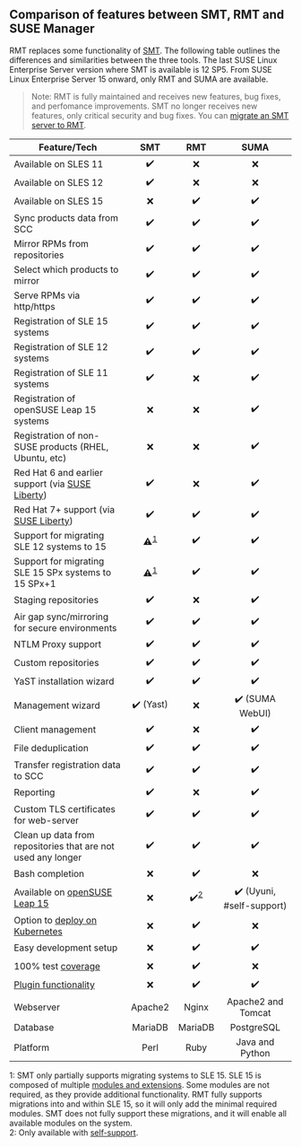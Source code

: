 ## Comparison of features between SMT, RMT and SUSE Manager

RMT replaces some functionality of [SMT](https://github.com/SUSE/smt).
The following table outlines the differences and similarities between the three tools.
The last SUSE Linux Enterprise Server version where SMT is available is 12 SP5.
From SUSE Linux Enterprise Server 15 onward, only RMT and SUMA are available.

> Note: RMT is fully maintained and receives new features, bug fixes, and perfomance improvements.
> SMT no longer receives new features, only critical security and bug fixes.
> You can [migrate an SMT server to RMT](https://documentation.suse.com/sles/15-SP2/html/SLES-all/cha-rmt-migrate.html).

| Feature/Tech      | SMT           | RMT           | SUMA          |
|-------------------|:-------------:|:-------------:|:-------------:|
|Available on SLES 11|:heavy_check_mark:|:x:|:x:|
|Available on SLES 12|:heavy_check_mark:|:x:|:x:|
|Available on SLES 15|:x:|:heavy_check_mark:|:heavy_check_mark:|
|Sync products data from SCC|:heavy_check_mark:|:heavy_check_mark:|:heavy_check_mark:|
|Mirror RPMs from repositories|:heavy_check_mark:|:heavy_check_mark:|:heavy_check_mark:|
|Select which products to mirror|:heavy_check_mark:|:heavy_check_mark:|:heavy_check_mark:|
|Serve RPMs via http/https|:heavy_check_mark:|:heavy_check_mark:|:heavy_check_mark:|
|Registration of SLE 15 systems|:heavy_check_mark:|:heavy_check_mark:|:heavy_check_mark:|
|Registration of SLE 12 systems|:heavy_check_mark:|:heavy_check_mark:|:heavy_check_mark:|
|Registration of SLE 11 systems|:heavy_check_mark:|:x:|:heavy_check_mark:|
|Registration of openSUSE Leap 15 systems|:x:|:x:|:heavy_check_mark:|
|Registration of non-SUSE products (RHEL, Ubuntu, etc)|:x:|:x:|:heavy_check_mark:|
|Red Hat 6 and earlier support (via [SUSE Liberty](https://www.suse.com/products/suse-liberty-linux/))|:heavy_check_mark:|:x:|:heavy_check_mark:|
|Red Hat 7+ support (via [SUSE Liberty](https://www.suse.com/products/suse-liberty-linux/))|:heavy_check_mark:|:heavy_check_mark:|:heavy_check_mark:|
|Support for migrating SLE 12 systems to 15|:warning:<sup>[1](#partial-migration)</sup>|:heavy_check_mark:|:heavy_check_mark:|
|Support for migrating SLE 15 SPx systems to 15 SPx+1|:warning:<sup>[1](#partial-migration)</sup>|:heavy_check_mark:|:heavy_check_mark:|
|Staging repositories|:heavy_check_mark:|:x:|:heavy_check_mark:|
|Air gap sync/mirroring for secure environments|:heavy_check_mark:|:heavy_check_mark:|:heavy_check_mark:|
|NTLM Proxy support|:heavy_check_mark:|:heavy_check_mark:|:heavy_check_mark:|
|Custom repositories|:heavy_check_mark:|:heavy_check_mark:|:heavy_check_mark:|
|YaST installation wizard|:heavy_check_mark:|:heavy_check_mark:|:heavy_check_mark:|
|Management wizard|:heavy_check_mark: (Yast)|:x:|:heavy_check_mark: (SUMA WebUI)|
|Client management|:heavy_check_mark:|:x:|:heavy_check_mark:|
|File deduplication|:heavy_check_mark:|:heavy_check_mark:|:heavy_check_mark:|
|Transfer registration data to SCC|:heavy_check_mark:|:heavy_check_mark:|:heavy_check_mark:|
|Reporting|:heavy_check_mark:|:x:|:heavy_check_mark:|
|Custom TLS certificates for web-server|:heavy_check_mark:|:heavy_check_mark:|:heavy_check_mark:|
|Clean up data from repositories that are not used any longer|:heavy_check_mark:|:heavy_check_mark:|:heavy_check_mark:|
|Bash completion|:x:|:heavy_check_mark:|:x:|
|Available on [openSUSE Leap 15](https://github.com/SUSE/rmt/blob/master/docs/installation.md#installation-on-opensuse-leap-15)|:x:|:heavy_check_mark:<sup>[2](#self-support)</sup>|:heavy_check_mark: (Uyuni, #self-support)|
|Option to [deploy on Kubernetes](https://documentation.suse.com/sles/html/SLES-all/cha-rmt-installation.html#sec-rmt-deploy-kubernetes)|:x:|:heavy_check_mark:|:x:|
|Easy development setup |:x:|:heavy_check_mark:|:heavy_check_mark:|
|100% test [coverage](https://coveralls.io/github/SUSE/rmt?branch=master)|:x:|:heavy_check_mark:|:x:|
|[Plugin functionality](https://github.com/SUSE/rmt/blob/master/docs/PLUGINS.md)|:x:|:heavy_check_mark:|:heavy_check_mark:|
|Webserver|Apache2|Nginx|Apache2 and Tomcat|
|Database|MariaDB|MariaDB|PostgreSQL|
|Platform|Perl|Ruby|Java and Python|

<a name="partial-migration">1</a>: SMT only partially supports migrating systems to SLE 15. SLE 15 is composed of multiple [modules and extensions](https://documentation.suse.com/sles/15-SP2/html/SLES-all/art-modules.html).
Some modules are not required, as they provide additional functionality.
RMT fully supports migrations into and within SLE 15, so it will only add the minimal required modules.
SMT does not fully support these migrations, and it will enable all available modules on the system.\
<a name="self-support">2</a>: Only available with [self-support](https://www.suse.com/support/self-support/).
